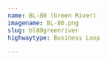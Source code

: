 ```yaml
---
name: BL-80 (Green River)
imagename: BL-80.png
slug: bl80greenriver
highwaytype: Business Loop

---
```


